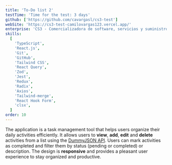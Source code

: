 ```yaml
---
title: 'To-Do list 2'
testTime: 'Time for the test: 3 days'
github: ['https://github.com/cavargasl/cs3-test']
webSite: 'https://cs3-test-camilovargas123.vercel.app/'
enterprise: 'CS3 - Comercializadora de software, servicios y suministros'
skills:
  [
    'TypeScript',
    'React.js',
    'Git',
    'GitHub',
    'Tailwind CSS',
    'React Query',
    'Zod',
    'Jest',
    'Redux',
    'Radix',
    'Axios',
    'Tailwind-merge',
    'React Hook Form',
    'clsx',
  ]
order: 10
---
```


The application is a task management tool that helps users organize their daily activities efficiently. It allows users to **view**, **add**, **edit** and **delete** activities from a list using the [DummyJSON API](<(https://dummyjson.com/docs)>). Users can mark activities as completed and filter them by status (pending or completed) or description. The design is **responsive** and provides a pleasant user experience to stay organized and productive.
